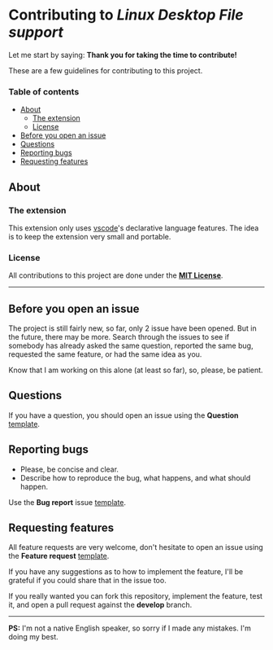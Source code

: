 # Contributing to *Linux Desktop File support*

Let me start by saying: **Thank you for taking the time to contribute!**

These are a few guidelines for contributing to this project.

### Table of contents
- [About](#about)
  - [The extension](#the-extension)
  - [License](#license)
- [Before you open an issue](#before-you-open-an-issue)
- [Questions](#questions)
- [Reporting bugs](#reporting-bugs)
- [Requesting features](#requesting-features)

## About

### The extension
This extension only uses [vscode](https://github.com/microsoft/vscode)'s declarative language
features. The idea is to keep the extension very small and portable.

### License
All contributions to this project are done under the [**MIT License**](LICENSE).

---
## Before you open an issue
The project is still fairly new, so far, only 2 issue have been opened. But in the future, there may
be more. Search through the issues to see if somebody has already asked the same question, reported
the same bug, requested the same feature, or had the same idea as you.

Know that I am working on this alone (at least so far), so, please, be patient.

## Questions
If you have a question, you should open an issue using the **Question**
[template](https://github.com/nico-castell/desktop-file-support/issues/new/choose).

## Reporting bugs
- Please, be concise and clear.
- Describe how to reproduce the bug, what happens, and what should happen.

Use the **Bug report** issue
[template](https://github.com/nico-castell/desktop-file-support/issues/new/choose).

## Requesting features
All feature requests are very welcome, don't hesitate to open an issue using the **Feature request**
[template](https://github.com/nico-castell/desktop-file-support/issues/new/choose).

If you have any suggestions as to how to implement the feature, I'll be grateful if you could share
that in the issue too.

If you really wanted you can fork this repository, implement the feature, test it, and open a pull
request against the **develop** branch.

---
**PS:** I'm not a native English speaker, so sorry if I made any mistakes. I'm doing my best.
